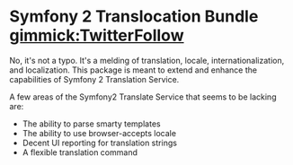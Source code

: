 Symfony 2 Translocation Bundle [gimmick:TwitterFollow](@t73biz)
=================

No, it's not a typo. It's a melding of translation, locale, internationalization, and localization.
This package is meant to extend and enhance the capabilities of Symfony 2 Translation Service.

A few areas of the Symfony2 Translate Service that seems to be lacking are:

* The ability to parse smarty templates
* The ability to use browser-accepts locale
* Decent UI reporting for translation strings
* A flexible translation command
